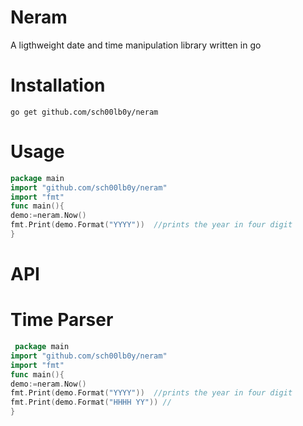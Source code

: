 # Neram
   A ligthweight date and time manipulation library written in go
# Installation
```
go get github.com/sch00lb0y/neram
```
# Usage
 ``` go
 package main
 import "github.com/sch00lb0y/neram"
 import "fmt"
 func main(){
 demo:=neram.Now()
 fmt.Print(demo.Format("YYYY"))  //prints the year in four digit
 }
 ```
 # API
 # Time Parser
 ```go
  package main
 import "github.com/sch00lb0y/neram"
 import "fmt"
 func main(){
 demo:=neram.Now()
 fmt.Print(demo.Format("YYYY"))  //prints the year in four digit
 fmt.Print(demo.Format("HHHH YY")) //
 }
 ```

